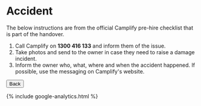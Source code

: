 <link href="../styles/custom.css" rel="stylesheet" />

# Accident
The below instructions are from the official Camplify pre-hire checklist that is part of the handover.

1. Call Camplify on **1300 416 133** and inform
them of the issue.
2. Take photos and send to the owner in
case they need to raise a damage incident.
3. Inform the owner who, what, where and
when the accident happened. If possible,
use the messaging on Camplify's website.


<a href="/#what-to-do"><button class="nav-button"><i class="arrow arrow-left"></i> Back</button></a>

{% include google-analytics.html %}